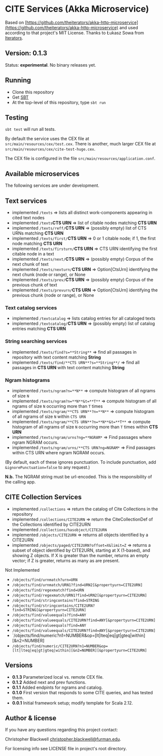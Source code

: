 # CITE Services (Akka Microservice)

Based on [https://github.com/theiterators/akka-http-microservice](https://github.com/theiterators/akka-http-microservice) and used according to that project's MIT License. Thanks to Łukasz Sowa from [Iterators](http://www.theiterators.com).

## Version: 0.1.3

Status:  **experimental**.  No binary releases yet.

## Running

- Clone this repository
- Get [SBT](http://www.scala-sbt.org)
- At the top-level of this repository, type `sbt run`

## Testing

`sbt test` will run all tests.

By default the service uses the CEX file at `src/main/resources/cex/test.cex`. There is another, much larger CEX file at `src/main/resources/cex/cite-test-huge.cex`.

The CEX file is configured in the file `src/main/resources/application.conf`. 

## Available microservices

The following services are under development.

## Text services

- implemented `/texts` => lists all distinct work-components appearing in cited text nodes
- implemented `/texts`**CTS URN** => list of citable nodes matching **CTS URN**
- implemented `/texts/reff/`**CTS URN** => (possibly empty) list of CTS URNs matching **CTS URN**
- implemented `/texts/first/`**CTS URN** => 0 or 1 citable node; if 1, the first node matching **CTS URN**
- implemented `/texts/firsturn/`**CTS URN** => CTS URN identifying the first citable node in a text
- implemented `/texts/next/`**CTS URN** => (possibly empty) Corpus of the next chunk of text
- implemented `/texts/nexturn/`**CTS URN** => Option[CtsUrn] identifying the next chunk (node or range), or None
- implemented `/texts/prev/`**CTS URN** => (possibly empty) Corpus of the previous chunk of text
- implemented `/texts/prevurn/`**CTS URN** => Option[CtsUrn] identifying the previous chunk (node or range), or None

### Text catalog services

- implemented `/textcatalog` => lists catalog entries for all cataloged texts
- implemented `/textcatalog/`**CTS URN** =>  (possibly empty) list of catalog entries matching **CTS URN**

### String searching services

- implemented `/texts/find?s=**String**` => find all passages in repository with text content matching **String**
- implemented `/texts/find/**CTS URN**?s=**String**/`  => find all passages in **CTS URN** with text content matching **String**


### Ngram histograms

- implemented `/texts/ngram?n=**N**` => compute histogram of all ngrams of size `N`
- implemented `/texts/ngram?n=**N**&t=**T**` => compute histogram of all ngrams of size `N` occurring more than `T` times
- implemented `/texts/ngram/**CTS URN**?n=**N**` => compute histogram of all ngrams of size `N` within `CTS URN`
- implemented `/texts/ngram/**CTS URN**?n=**N**&t=**T**` => compute histogram of all ngrams of size `N` occurring more than `T` times within **CTS URN**
- implemented `/texts/ngram/urns?ng=**NGRAM*` => Find passages where ngram NGRAM occurs.
- implemented `/texts/ngram/urns/**CTS URN?ng=NGRAM*` => Find passages within CTS URN where ngram NGRAM occurs.

(By default, each of these ignores punctuation. To include punctuation, add `&ignorePunctuation=false` to any request.)

**N.b.** The NGRAM string must be url-encoded. This is the responsibility of the calling app.


## CITE Collection Services

- implemented `/collections` => return the catalog of Cite Collections in the repository
- implemented `/collections/CITE2URN` => return the CiteCollectionDef of the Collections identified by CITE2URN
- implemented `/collections/hasobject/CITE2URN`
- implemented `/objects/CITE2URN` => returns all objects identified by a CITE2URN
- implemented `/objects/paged/CITE2URN?offset=X&limit=Z` => returns a subset of object identified by CITE2URN, starting at X (1-based), and showing Z objects. If X is greater than the number, returns an empty vector; if Z is greater, returns as many as are present.

Not Implemented

- `/objects/find/urnmatch?urn=URN`
- `/objects/find/urnmatch/URN1?find=URN2[&propertyurn=CITE2URN]`
- `/objects/find/regexmatch?find=URN`
- `/objects/find/regexmatch/URN1?find=URN2[&propertyurn=CITE2URN]`
- `/objects/find/stringcontains?find=STRING`
- `/objects/find/stringcontains/CITE2URN?find=STRING[&propertyurn=CITE2URN]`
- `/objects/find/valueequals?find=ANY`
- `/objects/find/valueequals/CITE2URN?find=ANY[&propertyurn=CITE2URN]`
- `/objects/find/valueequals?find=ANY`
- `/objects/find/valueequals/CITE2URN?find=ANY[&propertyurn=CITE2URN]`
- `/objects/find/numeric?n1=NUMBER&op=[lt|lteq|eq|gt|gteq|within][&n2=NUMBER]
- `/objects/find/numeric/CITE2URN?n1=NUMBER&op=[lt|lteq|eq|gt|gteq|within][&n2=NUMBER][&propertyurn=CITE2URN]`

## Versions

- **0.1.3** Parameterized local vs. remote CEX file.
- **0.1.2** Added next and prev functions.
- **0.1.1** Added endpints for ngrams and catalog.
- **0.1.0** First version that responds to some CITE queries, and has tested them.
- **0.0.1** Initial framework setup; modify template for Scala 2.12.

## Author & license

If you have any questions regarding this project contact:

Christopher Blackwell <christopher.blackwell@furman.edu>.

For licensing info see LICENSE file in project's root directory.
